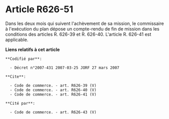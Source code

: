 # Article R626-51

Dans les deux mois qui suivent l'achèvement de sa mission, le commissaire à l'exécution du plan dépose un compte-rendu de fin
de mission dans les conditions des articles R. 626-39 et R. 626-40. L'article R. 626-41 est applicable.

**Liens relatifs à cet article**

	**Codifié par**:

	  - Décret n°2007-431 2007-03-25 JORF 27 mars 2007

	**Cite**:

	  - Code de commerce. - art. R626-39 (V)
	  - Code de commerce. - art. R626-40 (V)
	  - Code de commerce. - art. R626-41 (V)

	**Cité par**:

	  - Code de commerce. - art. R626-43 (V)
